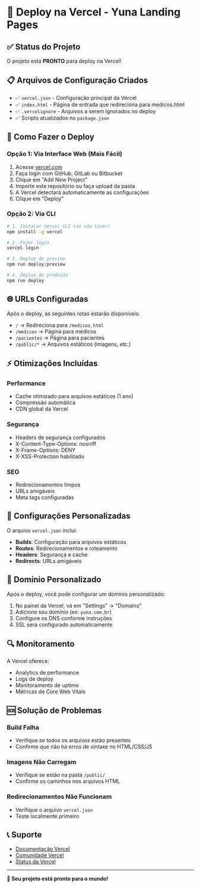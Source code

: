 # 🚀 Deploy na Vercel - Yuna Landing Pages

## ✅ Status do Projeto
O projeto está **PRONTO** para deploy na Vercel!

## 📋 Arquivos de Configuração Criados

- ✅ `vercel.json` - Configuração principal da Vercel
- ✅ `index.html` - Página de entrada que redireciona para medicos.html
- ✅ `.vercelignore` - Arquivos a serem ignorados no deploy
- ✅ Scripts atualizados no `package.json`

## 🚀 Como Fazer o Deploy

### Opção 1: Via Interface Web (Mais Fácil)

1. Acesse [vercel.com](https://vercel.com)
2. Faça login com GitHub, GitLab ou Bitbucket
3. Clique em "Add New Project"
4. Importe este repositório ou faça upload da pasta
5. A Vercel detectará automaticamente as configurações
6. Clique em "Deploy"

### Opção 2: Via CLI

```bash
# 1. Instalar Vercel CLI (se não tiver)
npm install -g vercel

# 2. Fazer login
vercel login

# 3. Deploy de preview
npm run deploy:preview

# 4. Deploy de produção
npm run deploy
```

## 🌐 URLs Configuradas

Após o deploy, as seguintes rotas estarão disponíveis:

- `/` → Redireciona para `/medicos.html`
- `/medicos` → Página para médicos
- `/pacientes` → Página para pacientes
- `/public/*` → Arquivos estáticos (imagens, etc.)

## ⚡ Otimizações Incluídas

### Performance
- Cache otimizado para arquivos estáticos (1 ano)
- Compressão automática
- CDN global da Vercel

### Segurança
- Headers de segurança configurados
- X-Content-Type-Options: nosniff
- X-Frame-Options: DENY
- X-XSS-Protection habilitado

### SEO
- Redirecionamentos limpos
- URLs amigáveis
- Meta tags configuradas

## 🔧 Configurações Personalizadas

O arquivo `vercel.json` inclui:

- **Builds**: Configuração para arquivos estáticos
- **Routes**: Redirecionamentos e roteamento
- **Headers**: Segurança e cache
- **Redirects**: URLs amigáveis

## 📱 Domínio Personalizado

Após o deploy, você pode configurar um domínio personalizado:

1. No painel da Vercel, vá em "Settings" → "Domains"
2. Adicione seu domínio (ex: `yuna.com.br`)
3. Configure os DNS conforme instruções
4. SSL será configurado automaticamente

## 🔍 Monitoramento

A Vercel oferece:
- Analytics de performance
- Logs de deploy
- Monitoramento de uptime
- Métricas de Core Web Vitals

## 🆘 Solução de Problemas

### Build Falha
- Verifique se todos os arquivos estão presentes
- Confirme que não há erros de sintaxe no HTML/CSS/JS

### Imagens Não Carregam
- Verifique se estão na pasta `/public/`
- Confirme os caminhos nos arquivos HTML

### Redirecionamentos Não Funcionam
- Verifique o arquivo `vercel.json`
- Teste localmente primeiro

## 📞 Suporte

- [Documentação Vercel](https://vercel.com/docs)
- [Comunidade Vercel](https://github.com/vercel/vercel/discussions)
- [Status da Vercel](https://vercel-status.com/)

---

**🎉 Seu projeto está pronto para o mundo!**